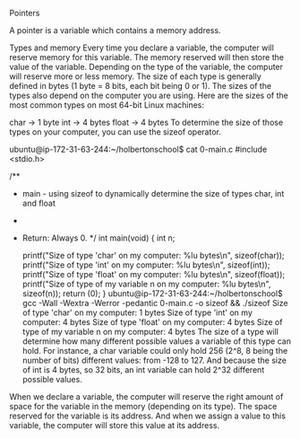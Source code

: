 Pointers



A pointer is a variable which contains a memory address.

Types and memory
Every time you declare a variable, the computer will reserve memory for this variable. The memory reserved will then store the value of the variable.
Depending on the type of the variable, the computer will reserve more or less memory. The size of each type is generally defined in bytes (1 byte = 8 bits, each bit being 0 or 1). The sizes of the types also depend on the computer you are using. Here are the sizes of the most common types on most 64-bit Linux machines:

char -> 1 byte
int -> 4 bytes
float -> 4 bytes
To determine the size of those types on your computer, you can use the sizeof operator.

ubuntu@ip-172-31-63-244:~/holbertonschool$ cat 0-main.c
#include <stdio.h>

/**
 * main - using sizeof to dynamically determine the size of types char, int and float
 *
 * Return: Always 0.
 */
int main(void)
{
   int n; 

   printf("Size of type 'char' on my computer: %lu bytes\n", sizeof(char));
   printf("Size of type 'int' on my computer: %lu bytes\n", sizeof(int));
   printf("Size of type 'float' on my computer: %lu bytes\n", sizeof(float));
   printf("Size of type of my variable n on my computer: %lu bytes\n", sizeof(n));
   return (0);
}
ubuntu@ip-172-31-63-244:~/holbertonschool$ gcc -Wall -Wextra -Werror -pedantic 0-main.c -o sizeof && ./sizeof
Size of type 'char' on my computer: 1 bytes
Size of type 'int' on my computer: 4 bytes
Size of type 'float' on my computer: 4 bytes
Size of type of my variable n on my computer: 4 bytes
The size of a type will determine how many different possible values a variable of this type can hold. For instance, a char variable could only hold 256 (2^8, 8 being the number of bits) different values: from -128 to 127. And because the size of int is 4 bytes, so 32 bits, an int variable can hold 2^32 different possible values.

When we declare a variable, the computer will reserve the right amount of space for the variable in the memory (depending on its type). The space reserved for the variable is its address. And when we assign a value to this variable, the computer will store this value at its address.


